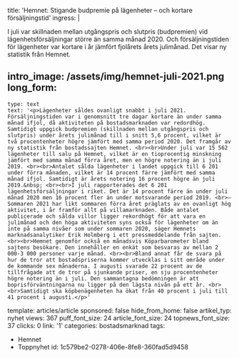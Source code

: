 title: 'Hemnet: Stigande budpremie på lägenheter – och kortare försäljningstid'
ingress: |
  <p>I juli var skillnaden mellan utgångspris och slutpris (budpremien) vid lägenhetsförsäljningar större än samma månad 2020. Och försäljningstiden för lägenheter var kortare i år jämfört fjolårets årets julimånad. Det visar ny statistik från Hemnet.
  </p>
  
intro_image: /assets/img/hemnet-juli-2021.png
long_form:
  -
    type: text
    text: '<p>Lägenheter såldes ovanligt snabbt i juli 2021. Försäljningstiden var i genomsnitt tre dagar kortare än under samma månad ifjol, då aktiviteten på bostadsmarknaden var redordhög. Samtidigt uppgick budpremien (skillnaden mellan utgångspris och slutpris) under årets julimånad till i snitt 5,6 procent, vilket är två procentenheter högre jämfört med samma period 2020. Det framgår av ny statistik från bostadssajten Hemnet. <br><br>Under juli var 15 562 lägenheter till salu på Hemnet, vilket är en tioprocentig minskning jämfört med samma månad förra året, men en högre notering än i juli 2019. <br><br>Antalet sålda lägenheter i landet uppgick till 6 201 under förra månaden, vilket är 14 procent färre jämfört med samma månad ifjol. Samtidigt är årets notering 16 procent högre än juli 2019.&nbsp; <br><br>I juli rapporterades det 6 201 lägenhetsförsäljningar i riket. Det är 14 procent färre än under juli månad 2020 men 16 procent fler än under motsvarande period 2019. <br>– Sommaren 2021 har likt sommaren förra året präglats av en ovanligt hög aktivitet, i år framför allt på villamarknaden. Både antalet publicerade och sålda villor ligger rekordhögt för att vara en julimånad och den höga aktiviteten syns också för lägenheter om än inte på samma nivåer som under sommaren 2020, säger Hemnets marknadsanalytiker Erik Holmberg i ett pressmeddelande från sajten.<br><br>Hemnet genomför också en månadsvis Köparbarometer bland sajtens besökare. Den innehåller en enkät som besvaras av mellan 2 000-3 000 personer varje månad. <br><br>Bland annat får de svara på hur de tror att bostadspriserna kommer utvecklas i sitt område under de kommande sex månaderna. I augusti svarade 22 procent av de tillfrågade att de tror på sjunkande priser, en sju procentenheter högre notering än i juli. Den sammantagna bedömningen är att boprisförväntningarna nu ligger på den lägsta nivån på ett år. <br><br>Samtidigt ska köpbenägenheten ha ökat från 40 procent i juli till 41 procent i augusti.</p>'
template: articles/article
sponsored: false
hide_from_home: false
artikel_typ: nyhet
views: 367
puff_font_size: 24
article_font_size: 24
topnews_font_size: 37
clicks: 0
link: '1'
categories: bostadsmarknad
tags:
  - Hemnet
  - Toppnyhet
id: 1c579be2-0278-406e-8fe8-360fad5d9458
